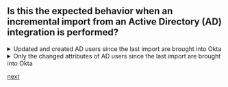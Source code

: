 ## Is this the expected behavior when an incremental import from an Active Directory (AD) integration is performed?

<details>
  <summary>Updated and created AD users since the last import are brought into Okta</summary>
<p>
  Yes
</p>
</details>

<details>
  <summary>Only the changed attributes of AD users since the last import are brought into Okta</summary>
<p>
  No
</p>
</details>




[next](1.md)
